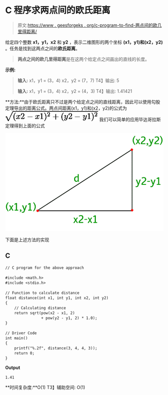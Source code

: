 # C 程序求两点间的欧氏距离

> 原文:[https://www . geesforgeks . org/c-program-to-find-两点间的欧几里得距离/](https://www.geeksforgeeks.org/c-program-to-find-the-euclidean-distance-between-two-points/)

给定四个整数 **x1，y1，x2** 和 **y2** ，表示二维图形的两个坐标 **(x1，y1)和(x2，y2)** 。任务是找到这两点之间的**欧氏距离**。

> **两点之间的欧几里得距离**是在这两个给定点之间画出的直线的长度。

**示例:**

> **输入:** x1，y1 = (3，4)
> x2，y2 = (7，7)
> T4】输出: 5
> 
> **输入:** x1，y1 = (3，4)
> x2，y2 = (4，3)
> T4】输出: 1.41421

**方法:**由于欧氏距离只不过是两个给定点之间的直线距离，因此可以使用勾股定理导出的距离公式。两点间距离(x1，y1)和(x2，y2)的公式为![\sqrt{(x2-x1)^{2} + (y2-y1)^{2}}](img/0c5b950bcc89831cfbef6ee43e1bf59f.png "Rendered by QuickLaTeX.com")
我们可以简单的应用毕达哥拉斯定理得到上面的公式

![](img/615519a1102559d61c157dd1d40b09ec.png)

下面是上述方法的实现

## C

```
// C program for the above approach

#include <math.h>
#include <stdio.h>

// Function to calculate distance
float distance(int x1, int y1, int x2, int y2)
{
    // Calculating distance
    return sqrt(pow(x2 - x1, 2)
                + pow(y2 - y1, 2) * 1.0);
}

// Driver Code
int main()
{
    printf("%.2f", distance(3, 4, 4, 3));
    return 0;
}
```

**Output**

```
1.41
```

**时间复杂度:**O(1)
T3】辅助空间: O(1)